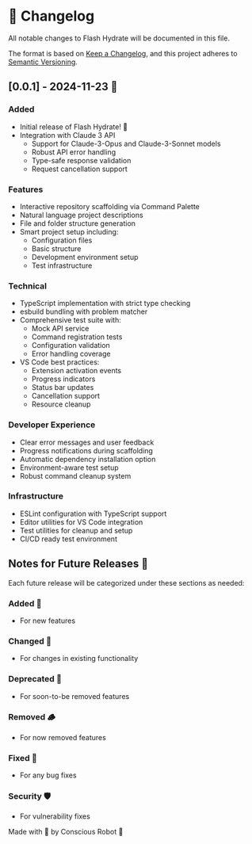 # 🌲 Changelog

All notable changes to Flash Hydrate will be documented in this file.

The format is based on [Keep a Changelog](https://keepachangelog.com/en/1.0.0/),
and this project adheres to [Semantic Versioning](https://semver.org/spec/v2.0.0.html).

## [0.0.1] - 2024-11-23 🎋
### Added
- Initial release of Flash Hydrate! 🌟
- Integration with Claude 3 API
  - Support for Claude-3-Opus and Claude-3-Sonnet models
  - Robust API error handling
  - Type-safe response validation
  - Request cancellation support
  
### Features
- Interactive repository scaffolding via Command Palette
- Natural language project descriptions
- File and folder structure generation
- Smart project setup including:
  - Configuration files
  - Basic structure
  - Development environment setup
  - Test infrastructure
  
### Technical
- TypeScript implementation with strict type checking
- esbuild bundling with problem matcher
- Comprehensive test suite with:
  - Mock API service
  - Command registration tests
  - Configuration validation
  - Error handling coverage
- VS Code best practices:
  - Extension activation events
  - Progress indicators
  - Status bar updates
  - Cancellation support
  - Resource cleanup

### Developer Experience
- Clear error messages and user feedback
- Progress notifications during scaffolding
- Automatic dependency installation option
- Environment-aware test setup
- Robust command cleanup system

### Infrastructure
- ESLint configuration with TypeScript support
- Editor utilities for VS Code integration
- Test utilities for cleanup and setup
- CI/CD ready test environment

## Notes for Future Releases 🌿
Each future release will be categorized under these sections as needed:
### Added 🌱
- For new features

### Changed 🍃
- For changes in existing functionality

### Deprecated 🍂
- For soon-to-be removed features

### Removed 🪵
- For now removed features

### Fixed 🌺
- For any bug fixes

### Security 🛡️
- For vulnerability fixes

Made with 💚 by Conscious Robot 🌲